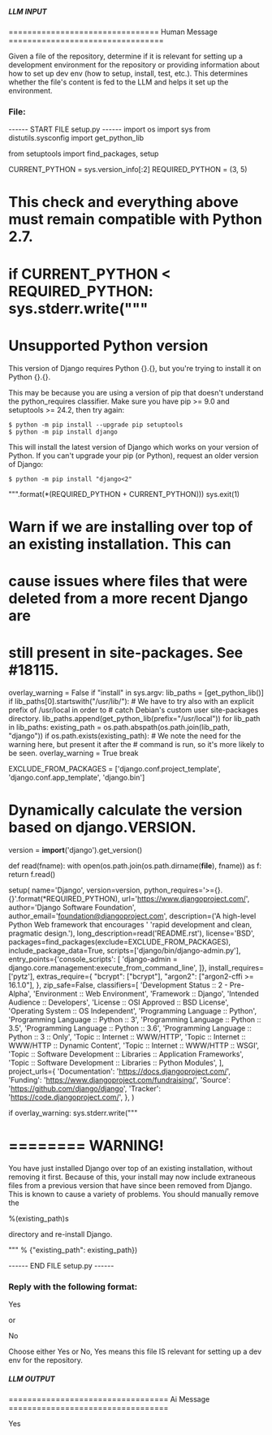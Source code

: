 ##### LLM INPUT #####
================================ Human Message =================================

Given a file of the repository, determine if it is relevant for setting up a development environment for the repository or providing information about how to set up dev env (how to setup, install, test, etc.). This determines whether the file's content is fed to the LLM and helps it set up the environment.

### File:
------ START FILE setup.py ------
import os
import sys
from distutils.sysconfig import get_python_lib

from setuptools import find_packages, setup

CURRENT_PYTHON = sys.version_info[:2]
REQUIRED_PYTHON = (3, 5)

# This check and everything above must remain compatible with Python 2.7.
if CURRENT_PYTHON < REQUIRED_PYTHON:
    sys.stderr.write("""
==========================
Unsupported Python version
==========================

This version of Django requires Python {}.{}, but you're trying to
install it on Python {}.{}.

This may be because you are using a version of pip that doesn't
understand the python_requires classifier. Make sure you
have pip >= 9.0 and setuptools >= 24.2, then try again:

    $ python -m pip install --upgrade pip setuptools
    $ python -m pip install django

This will install the latest version of Django which works on your
version of Python. If you can't upgrade your pip (or Python), request
an older version of Django:

    $ python -m pip install "django<2"
""".format(*(REQUIRED_PYTHON + CURRENT_PYTHON)))
    sys.exit(1)


# Warn if we are installing over top of an existing installation. This can
# cause issues where files that were deleted from a more recent Django are
# still present in site-packages. See #18115.
overlay_warning = False
if "install" in sys.argv:
    lib_paths = [get_python_lib()]
    if lib_paths[0].startswith("/usr/lib/"):
        # We have to try also with an explicit prefix of /usr/local in order to
        # catch Debian's custom user site-packages directory.
        lib_paths.append(get_python_lib(prefix="/usr/local"))
    for lib_path in lib_paths:
        existing_path = os.path.abspath(os.path.join(lib_path, "django"))
        if os.path.exists(existing_path):
            # We note the need for the warning here, but present it after the
            # command is run, so it's more likely to be seen.
            overlay_warning = True
            break


EXCLUDE_FROM_PACKAGES = ['django.conf.project_template',
                         'django.conf.app_template',
                         'django.bin']


# Dynamically calculate the version based on django.VERSION.
version = __import__('django').get_version()


def read(fname):
    with open(os.path.join(os.path.dirname(__file__), fname)) as f:
        return f.read()


setup(
    name='Django',
    version=version,
    python_requires='>={}.{}'.format(*REQUIRED_PYTHON),
    url='https://www.djangoproject.com/',
    author='Django Software Foundation',
    author_email='foundation@djangoproject.com',
    description=('A high-level Python Web framework that encourages '
                 'rapid development and clean, pragmatic design.'),
    long_description=read('README.rst'),
    license='BSD',
    packages=find_packages(exclude=EXCLUDE_FROM_PACKAGES),
    include_package_data=True,
    scripts=['django/bin/django-admin.py'],
    entry_points={'console_scripts': [
        'django-admin = django.core.management:execute_from_command_line',
    ]},
    install_requires=['pytz'],
    extras_require={
        "bcrypt": ["bcrypt"],
        "argon2": ["argon2-cffi >= 16.1.0"],
    },
    zip_safe=False,
    classifiers=[
        'Development Status :: 2 - Pre-Alpha',
        'Environment :: Web Environment',
        'Framework :: Django',
        'Intended Audience :: Developers',
        'License :: OSI Approved :: BSD License',
        'Operating System :: OS Independent',
        'Programming Language :: Python',
        'Programming Language :: Python :: 3',
        'Programming Language :: Python :: 3.5',
        'Programming Language :: Python :: 3.6',
        'Programming Language :: Python :: 3 :: Only',
        'Topic :: Internet :: WWW/HTTP',
        'Topic :: Internet :: WWW/HTTP :: Dynamic Content',
        'Topic :: Internet :: WWW/HTTP :: WSGI',
        'Topic :: Software Development :: Libraries :: Application Frameworks',
        'Topic :: Software Development :: Libraries :: Python Modules',
    ],
    project_urls={
        'Documentation': 'https://docs.djangoproject.com/',
        'Funding': 'https://www.djangoproject.com/fundraising/',
        'Source': 'https://github.com/django/django',
        'Tracker': 'https://code.djangoproject.com/',
    },
)


if overlay_warning:
    sys.stderr.write("""

========
WARNING!
========

You have just installed Django over top of an existing
installation, without removing it first. Because of this,
your install may now include extraneous files from a
previous version that have since been removed from
Django. This is known to cause a variety of problems. You
should manually remove the

%(existing_path)s

directory and re-install Django.

""" % {"existing_path": existing_path})

------ END FILE setup.py ------

### Reply with the following format:

<rel>Yes</rel>

or

<rel>No</rel>

Choose either Yes or No, Yes means this file IS relevant for setting up a dev env for the repository.

##### LLM OUTPUT #####
================================== Ai Message ==================================

<rel>Yes</rel>